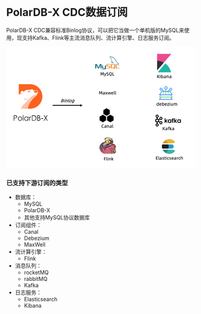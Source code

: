# PolarDB-X CDC数据订阅

PolarDB-X CDC兼容标准Binlog协议，可以把它当做一个单机版的MySQL来使用，现支持Kafka、Flink等主流消息队列、流计算引擎、日志服务订阅。

![Subscribe All](../images/subscribe_all.png)

### 已支持下游订阅的类型

- 数据库：
  - MySQL
  - PolarDB-X
  - 其他支持MySQL协议数据库
- 订阅组件：
  - Canal
  - Debezium
  - MaxWell
- 流计算引擎：
  - Flink
- 消息队列：
  - rocketMQ
  - rabbitMQ
  - Kafka
- 日志服务：
  - Elasticsearch
  - Kibana